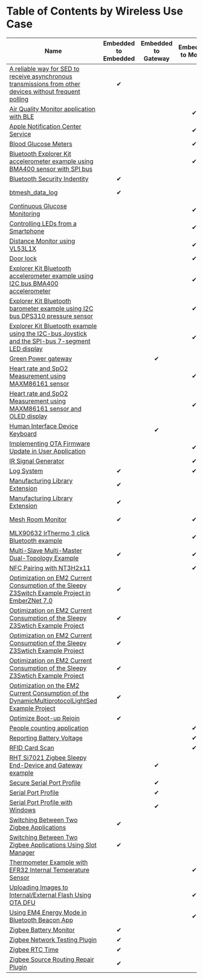 # Table of Contents by Wireless Use Case

| Name |Embedded to Embedded |Embedded to Gateway |Embedded to Mobile |Wireless |
| ---- |:--------------------: |:-------------------: |:------------------: |-------- |
| [A reliable way for SED to receive asynchronous transmissions from other devices without frequent polling](https://github.com/SiliconLabs/zigbee_applications/tree/master/zigbee_sed_asynchronous_transmission) |&#10004; | | |Zigbee |
| [Air Quality Monitor application with BLE](https://github.com/SiliconLabs/bluetooth_applications/tree/master/bluetooth_air_quality_monitor) | | |&#10004; |BLE |
| [Apple Notification Center Service](https://github.com/SiliconLabs/bluetooth_applications/tree/master/apple_notification_center_service) | | |&#10004; |BLE |
| [Blood Glucose Meters](https://github.com/SiliconLabs/bluetooth_applications/tree/master/bluetooth_bgm) | | |&#10004; |BLE |
| [Bluetooth Explorer Kit accelerometer example using BMA400 sensor with SPI bus](https://github.com/SiliconLabs/bluetooth_applications/tree/master/bluetooth_explorer_kit_accelerometer_bma400_spi) | | |&#10004; |BLE |
| [Bluetooth Security Indentity](https://github.com/SiliconLabs/bluetooth_applications/tree/master/bluetooth_secure_identity) |&#10004; | | |BLE |
| [btmesh_data_log](https://github.com/SiliconLabs/bluetooth_mesh_applications/tree/master/btmesh_temperature_log) |&#10004; | | |Bluetooth Mesh |
| [Continuous Glucose Monitoring](https://github.com/SiliconLabs/bluetooth_applications/tree/master/bluetooth_cgm) | | |&#10004; |BLE |
| [Controlling LEDs from a Smartphone](https://github.com/SiliconLabs/bluetooth_applications/tree/master/bluetooth_controlling_LEDs_from_Smartphone) | | |&#10004; |BLE |
| [Distance Monitor using VL53L1X](https://github.com/SiliconLabs/bluetooth_applications/tree/master/bluetooth_distance_monitor) | | |&#10004; |BLE |
| [Door lock](https://github.com/SiliconLabs/bluetooth_applications/tree/master/bluetooth_door_lock) | | |&#10004; |BLE |
| [Explorer Kit Bluetooth accelerometer example using I2C bus BMA400 accelerometer](https://github.com/SiliconLabs/bluetooth_applications/tree/master/bluetooth_explorer_kit_i2c_accelerometer) | | |&#10004; |BLE |
| [Explorer Kit Bluetooth barometer example using I2C bus DPS310 pressure sensor](https://github.com/SiliconLabs/bluetooth_applications/tree/master/bluetooth_explorer_kit_i2c_barometer) | | |&#10004; |BLE |
| [Explorer Kit Bluetooth example using the I2C-bus Joystick and the SPI-bus 7-segment LED display](https://github.com/SiliconLabs/bluetooth_applications/tree/master/bluetooth_explorer_kit_joystick_7seg) | | |&#10004; |BLE |
| [Green Power gateway](https://github.com/SiliconLabs/zigbee_applications/tree/master/zigbee_green_power_gateway) | |&#10004; | |Zigbee |
| [Heart rate and SpO2 Measurement using MAXM86161 sensor](https://github.com/SiliconLabs/bluetooth_applications/tree/master/bluetooth_explorer_kit_i2c_bio_sensor) | | |&#10004; |BLE |
| [Heart rate and SpO2 Measurement using MAXM86161 sensor and OLED display](https://github.com/SiliconLabs/bluetooth_applications/tree/master/bluetooth_explorer_kit_bio_sensor_oled) | | |&#10004; |BLE |
| [Human Interface Device Keyboard](https://github.com/SiliconLabs/bluetooth_applications/tree/master/bluetooth_hid_keyboard) | |&#10004; | |BLE |
| [Implementing OTA Firmware Update in User Application](https://github.com/SiliconLabs/bluetooth_applications/tree/master/ota_firmware_update_in_user_application) | | |&#10004; |BLE |
| [IR Signal Generator](https://github.com/SiliconLabs/bluetooth_applications/tree/master/bluetooth_ir_generator) | | |&#10004; |BLE |
| [Log System](https://github.com/SiliconLabs/bluetooth_applications/tree/master/log_system) |&#10004; | |&#10004; |BLE |
| [Manufacturing Library Extension](https://github.com/SiliconLabs/zigbee_applications/tree/master/zigbee_mfglib_extension/zigbee_6.x) |&#10004; | | |Zigbee |
| [Manufacturing Library Extension](https://github.com/SiliconLabs/zigbee_applications/tree/master/zigbee_mfglib_extension/zigbee_7.x) |&#10004; | | |Zigbee |
| [Mesh Room Monitor](https://github.com/SiliconLabs/bluetooth_mesh_applications/tree/master/btmesh_room_monitor) |&#10004; | |&#10004; |Bluetooth Mesh |
| [MLX90632 IrThermo 3 click Bluetooth example](https://github.com/SiliconLabs/bluetooth_applications/tree/master/bluetooth_fir_sensor_mlx90632) | | |&#10004; |BLE |
| [Multi-Slave Multi-Master Dual-Topology Example](https://github.com/SiliconLabs/bluetooth_applications/tree/master/bluetooth_multicentral_multiperipheral_dual_topology) |&#10004; | |&#10004; |BLE |
| [NFC Pairing with NT3H2x11](https://github.com/SiliconLabs/bluetooth_applications/tree/master/bluetooth_nfc_pairing/bluetooth_nfc_pairing_t2t_nt3h2x11) | | |&#10004; |BLE |
| [Optimization on EM2 Current Consumption of the Sleepy Z3Switch Example Project in EmberZNet 7.0](https://github.com/SiliconLabs/zigbee_applications/tree/master/zigbee_sed_z3switch/zigbee_7.x/EFR32MG21) |&#10004; | | |Zigbee |
| [Optimization on EM2 Current Consumption of the Sleepy Z3Swtich Example Project](https://github.com/SiliconLabs/zigbee_applications/tree/master/zigbee_sed_z3switch/zigbee_6.x/EFR32MG12) |&#10004; | | |Zigbee |
| [Optimization on EM2 Current Consumption of the Sleepy Z3Swtich Example Project](https://github.com/SiliconLabs/zigbee_applications/tree/master/zigbee_sed_z3switch/zigbee_6.x/EFR32MG21) |&#10004; | | |Zigbee |
| [Optimization on EM2 Current Consumption of the Sleepy Z3Swtich Example Project](https://github.com/SiliconLabs/zigbee_applications/tree/master/zigbee_sed_z3switch/zigbee_6.x/EFR32MG22) |&#10004; | | |Zigbee |
| [Optimization on the EM2 Current Consumption of the DynamicMultiprotocolLightSed Example Project](https://github.com/SiliconLabs/zigbee_applications/tree/master/dmp_sed_light/EFR32MG12) |&#10004; | | |Zigbee |
| [Optimize Boot-up Rejoin](https://github.com/SiliconLabs/zigbee_applications/tree/master/zigbee_optimize_bootup_rejoin) |&#10004; | | |Zigbee |
| [People counting application](https://github.com/SiliconLabs/bluetooth_applications/tree/master/bluetooth_people_counting) | | |&#10004; |BLE |
| [Reporting Battery Voltage](https://github.com/SiliconLabs/bluetooth_applications/tree/master/bluetooth_reporting_battery_voltage_over_BLE) | | |&#10004; |BLE |
| [RFID Card Scan](https://github.com/SiliconLabs/bluetooth_applications/tree/master/bluetooth_rfid_notify) | | |&#10004; |BLE |
| [RHT Si7021 Zigbee Sleepy End-Device and Gateway example](https://github.com/SiliconLabs/zigbee_applications/tree/master/zigbee_sed_rht_sensor) | |&#10004; | |Zigbee |
| [Secure Serial Port Profile](https://github.com/SiliconLabs/bluetooth_applications/tree/master/bluetooth_secure_spp_over_ble) | |&#10004; | |BLE |
| [Serial Port Profile](https://github.com/SiliconLabs/bluetooth_applications/tree/master/bluetooth_spp_over_ble) | |&#10004; | |BLE |
| [Serial Port Profile with Windows](https://github.com/SiliconLabs/bluetooth_applications/tree/master/bluetooth_spp_with_windows) | |&#10004; | |BLE |
| [Switching Between Two Zigbee Applications](https://github.com/SiliconLabs/zigbee_applications/tree/master/zigbee_switching_between_applications) |&#10004; | | |Zigbee |
| [Switching Between Two Zigbee Applications Using Slot Manager](https://github.com/SiliconLabs/zigbee_applications/tree/master/zigbee_switching_between_applications_using_slot_manager) |&#10004; | | |Zigbee |
| [Thermometer Example with EFR32 Internal Temperature Sensor](https://github.com/SiliconLabs/bluetooth_applications/tree/master/thermometer_example_with_efr32_internal_temperature_sensor) | | |&#10004; |BLE |
| [Uploading Images to Internal/External Flash Using OTA DFU](https://github.com/SiliconLabs/bluetooth_applications/tree/master/uploading_images_to_multiple_slots) | | |&#10004; |BLE |
| [Using EM4 Energy Mode in Bluetooth Beacon App](https://github.com/SiliconLabs/bluetooth_applications/tree/master/bluetooth_using_em4_energy_mode_in_bl_ibeacon_app) | | |&#10004; |BLE |
| [Zigbee Battery Monitor](https://github.com/SiliconLabs/zigbee_applications/tree/master/zigbee_battery_monitor) |&#10004; | | |Zigbee |
| [Zigbee Network Testing Plugin](https://github.com/SiliconLabs/zigbee_applications/tree/master/zigbee_network_testing_plugin) |&#10004; | | |Zigbee |
| [Zigbee RTC Time](https://github.com/SiliconLabs/zigbee_applications/tree/master/zigbee_rtc_time_sync) |&#10004; | | |Zigbee |
| [Zigbee Source Routing Repair Plugin](https://github.com/SiliconLabs/zigbee_applications/tree/master/zigbee_source_routing_repair_plugin) |&#10004; | | |Zigbee |